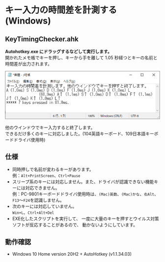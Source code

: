 # キー入力の時間差を計測する (Windows)
## KeyTimingChecker.ahk
__Autohotkey.exe にドラッグするなどして実行します。__  
開かれたメモ帳でキーを押し、キーから手を離して 1.05 秒経つとキーの名前と時間差が出力されます。

![画面サンプル](Sample.png)

他のウインドウでキー入力すると終了します。  
できるだけ多くのキーに対応しました。(104英語キーボード、109日本語キーボードドライバ使用時)
## 仕様
* 同時押しで名前が変わるキーがあります。  
例：`Alt+PrintScreen`、`Ctrl+Pause`
* スリープ系のキーには対応しません。また、ドライバが認識できない機能キーには対応できません。  
例：PC-9801キーボードドライバ使用時は、`(Mac)英数`、`(Mac)かな`、`右Alt`、`F13`〜`F24`を認識しません。
* 次のキーには対応していません。  
`Win+L`、`Ctrl+Alt+Del`
* EXE化したスクリプトを実行して、
一度に大量のキーを押すとウイルス対策ソフトが反応することがあるので、
動かないようにしています。
## 動作確認
* Windows 10 Home version 20H2 + AutoHotkey (v1.1.34.03)
